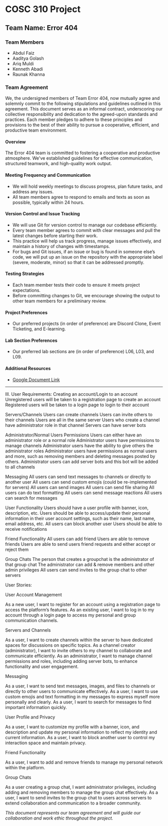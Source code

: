 # COSC 310 Project 

## Team Name: Error 404

### Team Members
- Abdul Faiz
- Aaditya Golash
- Ariq Muldi
- Kenneth Abadi
- Raunak Khanna

### Team Agreement
We, the undersigned members of Team Error 404, now mutually agree and solemnly commit to the following stipulations and guidelines outlined in this agreement. This document serves as an informal contract, underscoring our collective responsibility and dedication to the agreed-upon standards and practices. Each member pledges to adhere to these principles and provisions to the best of their ability to pursue a cooperative, efficient, and productive team environment.

#### Overview
The Error 404 team is committed to fostering a cooperative and productive atmosphere. We've established guidelines for effective communication, structured teamwork, and high-quality work output.

#### Meeting Frequency and Communication
- We will hold weekly meetings to discuss progress, plan future tasks, and address any issues.
- All team members agree to respond to emails and texts as soon as possible, typically within 24 hours.

#### Version Control and Issue Tracking
- We will use Git for version control to manage our codebase efficiently.
- Every team member agrees to commit with clear messages and pull the latest changes before starting their work.
- This practice will help us track progress, manage issues effectively, and maintain a history of changes with timestamps.
- For bugs and Git issues, if an issue or bug is found in someone else’s code, we will put up an issue on the repository with the appropriate label (severe, moderate, minor) so that it can be addressed promptly.

#### Testing Strategies
- Each team member tests their code to ensure it meets project expectations.
- Before committing changes to Git, we encourage showing the output to other team members for a preliminary review.

#### Project Preferences
- Our preferred projects (in order of preference) are Discord Clone, Event Ticketing, and E-learning.

#### Lab Section Preferences
- Our preferred lab sections are (in order of preference) L06, L03, and L09.

#### Additional Resources
- [Google Document Link](https://docs.google.com/document/d/1AyMeJwwUZeAwoGpBZNSOshI5_QVa-fb0eNSxW8xPxHw/edit?usp=sharing)

---
III. User Requirements:
Creating an account/Login to an account
Unregistered users will be taken to a registration page to create an account
Registered users will be taken to a login page to login to their account

Servers/Channels
Users can create channels
Users can invite others to their channels
Users are all in the same server
Users who create a channel have administrator role in that channel
Servers can have server bots

Administrator/Normal Users Permissions
Users can either have an administrator role or a normal role
Administrator users have permissions to manage channels
Administrator users have the ability to give others the administrator roles
Administrator users have permissions as normal users and more, such as removing members and deleting messages posted by others.
Administrator users can add server bots and this bot will be added to all channels
 
Messaging
All users can send text messages to channels or directly to another user 
All users can send custom emojis (could be re-implemented for servers)
All users can send images
All users can send file sharing
All users can do text formatting
All users can send message reactions
All users can search for messages

User Functionality
Users should have a user profile with banner, icon, description, etc.
Users should be able to access/update their personal information in their user account settings, such as their name, last name, email address, etc.
All users can block another user
Users should be able to receive notifications

Friend Functionality
All users can add friend
Users are able to remove friends
Users are able to send users friend requests and either accept or reject them

Group Chats
The person that creates a groupchat is the administrator of that group chat
The administrator can add & remove members and other admin privileges
All users can send invites to the group chat to other servers 


User Stories:

User Account Management

As a new user, I want to register for an account using a registration page to access the platform’s features.
As an existing user, I want to log in to my account through a login page to access my personal and group communication channels.

Servers and Channels

As a user, I want to create channels within the server to have dedicated spaces for discussions on specific topics.
As a channel creator (administrator), I want to invite others to my channel to collaborate and communicate efficiently.
As an administrator, I want to manage channel permissions and roles, including adding server bots, to enhance functionality and user engagement.

Messaging

As a user, I want to send text messages, images, and files to channels or directly to other users to communicate effectively.
As a user, I want to use custom emojis and text formatting in my messages to express myself more personally and clearly.
As a user, I want to search for messages to find important information quickly.

User Profile and Privacy

As a user, I want to customize my profile with a banner, icon, and description and update my personal information to reflect my identity and current information.
As a user, I want to block another user to control my interaction space and maintain privacy.

Friend Functionality

As a user, I want to add and remove friends to manage my personal network within the platform.

Group Chats

As a user creating a group chat, I want administrator privileges, including adding and removing members to manage the group chat effectively.
As a user, I want to send invites to the group chat to users across servers to extend collaboration and communication to a broader community.


*This document represents our team agreement and will guide our collaboration and work ethic throughout the project.*
